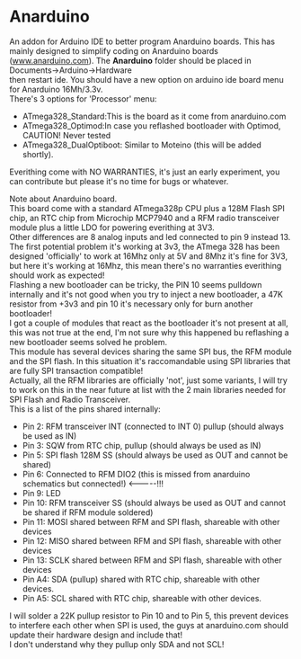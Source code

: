 # Anarduino
An addon for Arduino IDE to better program Anarduino boards.
This has mainly designed to simplify coding on Anarduino boards (www.anarduino.com). The <b>Anarduino</b> folder should be placed in Documents->Arduino->Hardware<br>
then restart ide. You should have a new option on arduino ide board menu for Anarduino 16Mh/3.3v.<br>
There's 3 options for 'Processor' menu:<br>
 - ATmega328_Standard:This is the board as it come from anarduino.com
 - ATmega328_Optimod:In case you reflashed bootloader with Optimod, CAUTION! Never tested<br>
 - ATmega328_DualOptiboot: Similar to Moteino (this will be added shortly).
 
Everithing come with NO WARRANTIES, it's just an early experiment, you can contribute but please it's no time for bugs or whatever.<br>

Note about Anarduino board.<br>
This board come with a standard ATmega328p CPU plus a 128M Flash SPI chip, an RTC chip from Microchip MCP7940 and a RFM radio transceiver module plus a little LDO for powering everithing at 3V3.<br>
Other differences are 8 analog inputs and led connected to pin 9 instead 13.<br>
The first potential problem it's working at 3v3, the ATmega 328 has been designed 'officially' to work at 16Mhz only at 5V and 8Mhz it's fine for 3V3, but here it's working at 16Mhz, this mean there's no warranties everithing should work as expected!<br>
Flashing a new bootloader can be tricky, the PIN 10 seems pulldown internally and it's not good when you try to inject a new bootloader, a 47K resistor from +3v3 and pin 10 it's necessary only for burn another bootloader!<br>
I got a couple of modules that react as the bootloader it's not present at all, this was not true at the end, I'm not sure why this happened bu reflashing a new bootloader seems solved he problem.<br>
This module has several devices sharing the same SPI bus, the RFM module and the SPI flash. In this situation it's raccomandable using SPI libraries that are fully SPI transaction compatible!<br>
Actually, all the RFM libraries are officially 'not', just some variants, I will try to work on this in the near future at list with the 2 main libraries needed for SPI Flash and Radio Transceiver.<br>
This is a list of the pins shared internally:<br>

 - Pin 2:  RFM transceiver INT (connected to INT 0) pullup (should always be used as IN)
 - Pin 3:  SQW from RTC chip, pullup (should always be used as IN)
 - Pin 5:  SPI flash 128M SS (should always be used as OUT and cannot be shared)
 - Pin 6:  Connected to RFM DIO2 (this is missed from anarduino schematics but connected!) <-----!!!
 - Pin 9:  LED
 - Pin 10: RFM transceiver SS (should always be used as OUT and cannot be shared if RFM module soldered)
 - Pin 11: MOSI shared between RFM and SPI flash, shareable with other devices
 - Pin 12: MISO shared between RFM and SPI flash, shareable with other devices
 - Pin 13: SCLK shared between RFM and SPI flash, shareable with other devices
 - Pin A4: SDA (pullup) shared with RTC chip, shareable with other devices.
 - Pin A5: SCL shared with RTC chip, shareable with other devices.<br>
 
 I will solder a 22K pullup resistor to Pin 10 and to Pin 5, this prevent devices to interfere each other when SPI is used, the guys at anarduino.com should update their hardware design and include that!<br>
 I don't understand why they pullup only SDA and not SCL!<br>

